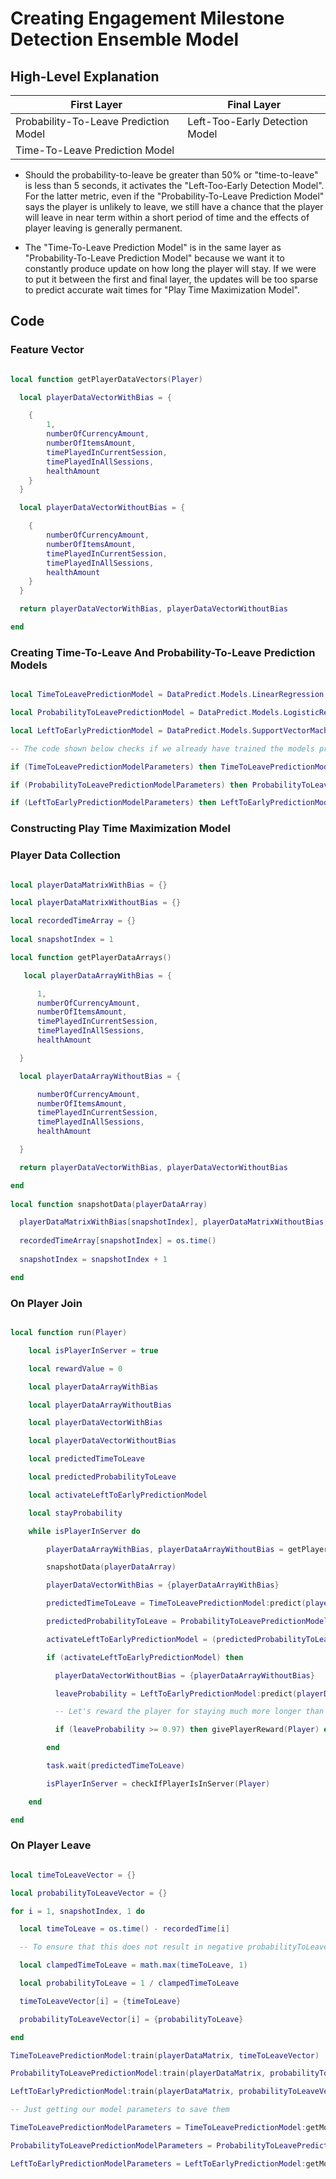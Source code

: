 # Creating Engagement Milestone Detection Ensemble Model

## High-Level Explanation

| First Layer                           | Final Layer                    |
|---------------------------------------|--------------------------------|
| Probability-To-Leave Prediction Model | Left-Too-Early Detection Model |
| Time-To-Leave Prediction Model        |                                |

* Should the probability-to-leave be greater than 50% or "time-to-leave" is less than 5 seconds, it activates the "Left-Too-Early Detection Model". For the latter metric, even if the "Probability-To-Leave Prediction Model" says the player is unlikely to leave, we still have a chance that the player will leave in near term within a short period of time and the effects of player leaving is generally permanent.

* The "Time-To-Leave Prediction Model" is in the same layer as "Probability-To-Leave Prediction Model" because we want it to constantly produce update on how long the player will stay. If we were to put it between the first and final layer, the updates will be too sparse to predict accurate wait times for "Play Time Maximization Model".

## Code

### Feature Vector

```lua

local function getPlayerDataVectors(Player)

  local playerDataVectorWithBias = {

    {
        1,
        numberOfCurrencyAmount,
        numberOfItemsAmount,
        timePlayedInCurrentSession,
        timePlayedInAllSessions,
        healthAmount
    }
  }

  local playerDataVectorWithoutBias = {

    {
        numberOfCurrencyAmount,
        numberOfItemsAmount,
        timePlayedInCurrentSession,
        timePlayedInAllSessions,
        healthAmount
    }
  }

  return playerDataVectorWithBias, playerDataVectorWithoutBias

end

```

### Creating Time-To-Leave And Probability-To-Leave Prediction Models

```lua

local TimeToLeavePredictionModel = DataPredict.Models.LinearRegression.new({maximumNumberOfIterations = 100, learningRate = 0.01})

local ProbabilityToLeavePredictionModel = DataPredict.Models.LogisticRegression.new({maximumNumberOfIterations = 100, learningRate = 0.01})

local LeftToEarlyPredictionModel = DataPredict.Models.SupportVectorMachine.new({maximumNumberOfIterations = 100, beta = 1, kernelFunction = "RadialBasisFunction"})

-- The code shown below checks if we already have trained the models previously.

if (TimeToLeavePredictionModelParameters) then TimeToLeavePredictionModel:setModelParameters(TimeToLeavePredictionModelParameters) end

if (ProbabilityToLeavePredictionModelParameters) then ProbabilityToLeavePredictionModel:setModelParameters(ProbabilityToLeavePredictionModelParameters) end

if (LeftToEarlyPredictionModelParameters) then LeftToEarlyPredictionModel:setModelParameters(LeftToEarlyPredictionModelParameters) end

```

### Constructing Play Time Maximization Model

### Player Data Collection

```lua

local playerDataMatrixWithBias = {}

local playerDataMatrixWithoutBias = {}

local recordedTimeArray = {}
  
local snapshotIndex = 1

local function getPlayerDataArrays()

   local playerDataArrayWithBias = {

      1,
      numberOfCurrencyAmount,
      numberOfItemsAmount,
      timePlayedInCurrentSession,
      timePlayedInAllSessions,
      healthAmount

  }

  local playerDataArrayWithoutBias = {

      numberOfCurrencyAmount,
      numberOfItemsAmount,
      timePlayedInCurrentSession,
      timePlayedInAllSessions,
      healthAmount

  }

  return playerDataVectorWithBias, playerDataVectorWithoutBias

end
  
local function snapshotData(playerDataArray)

  playerDataMatrixWithBias[snapshotIndex], playerDataMatrixWithoutBias[snapshotIndex] = getPlayerDataArrays()
  
  recordedTimeArray[snapshotIndex] = os.time()
  
  snapshotIndex = snapshotIndex + 1

end

```

### On Player Join

```lua

local function run(Player)

    local isPlayerInServer = true

    local rewardValue = 0

    local playerDataArrayWithBias

    local playerDataArrayWithoutBias

    local playerDataVectorWithBias

    local playerDataVectorWithoutBias

    local predictedTimeToLeave

    local predictedProbabilityToLeave

    local activateLeftToEarlyPredictionModel

    local stayProbability

    while isPlayerInServer do

        playerDataArrayWithBias, playerDataArrayWithoutBias = getPlayerDataArrays()

        snapshotData(playerDataArray)

        playerDataVectorWithBias = {playerDataArrayWithBias}

        predictedTimeToLeave = TimeToLeavePredictionModel:predict(playerDataVectorWithBias)[1][1]

        predictedProbabilityToLeave = ProbabilityToLeavePredictionModel:predict(playerDataVectorWithBias)[1][1]

        activateLeftToEarlyPredictionModel = (predictedProbabilityToLeave >= 0.5) or (predictedTimeToLeave <= 5)

        if (activateLeftToEarlyPredictionModel) then

          playerDataVectorWithoutBias = {playerDataArrayWithoutBias}

          leaveProbability = LeftToEarlyPredictionModel:predict(playerDataVectorWithoutBias)[1][1]

          -- Let's reward the player for staying much more longer than our models' predictions.

          if (leaveProbability >= 0.97) then givePlayerReward(Player) end 

        end

        task.wait(predictedTimeToLeave)

        isPlayerInServer = checkIfPlayerIsInServer(Player)

    end

end

```

### On Player Leave

```lua

local timeToLeaveVector = {}

local probabilityToLeaveVector = {}

for i = 1, snapshotIndex, 1 do

  local timeToLeave = os.time() - recordedTime[i]

  -- To ensure that this does not result in negative probabilityToLeave value if we're using sigmoid function for our logistic regression.

  local clampedTimeToLeave = math.max(timeToLeave, 1)

  local probabilityToLeave = 1 / clampedTimeToLeave

  timeToLeaveVector[i] = {timeToLeave}

  probabilityToLeaveVector[i] = {probabilityToLeave}

end

TimeToLeavePredictionModel:train(playerDataMatrix, timeToLeaveVector)

ProbabilityToLeavePredictionModel:train(playerDataMatrix, probabilityToLeaveVector)

LeftToEarlyPredictionModel:train(playerDataMatrix, probabilityToLeaveVector)

-- Just getting our model parameters to save them

TimeToLeavePredictionModelParameters = TimeToLeavePredictionModel:getModelParameters(true)

ProbabilityToLeavePredictionModelParameters = ProbabilityToLeavePredictionModel:getModelParameters(true)

LeftToEarlyPredictionModelParameters = LeftToEarlyPredictionModel:getModelParameters(true)

```
